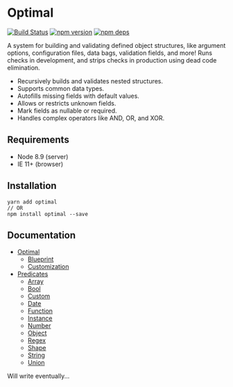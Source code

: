 # Optimal

[![Build Status](https://travis-ci.org/milesj/optimal.svg?branch=master)](https://travis-ci.org/milesj/optimal)
[![npm version](https://badge.fury.io/js/optimal.svg)](https://www.npmjs.com/package/optimal)
[![npm deps](https://david-dm.org/milesj/optimal.svg)](https://www.npmjs.com/package/optimal)

A system for building and validating defined object structures, like argument options, configuration
files, data bags, validation fields, and more! Runs checks in development, and strips checks in
production using dead code elimination.

- Recursively builds and validates nested structures.
- Supports common data types.
- Autofills missing fields with default values.
- Allows or restricts unknown fields.
- Mark fields as nullable or required.
- Handles complex operators like AND, OR, and XOR.

## Requirements

- Node 8.9 (server)
- IE 11+ (browser)

## Installation

```
yarn add optimal
// OR
npm install optimal --save
```

## Documentation

- [Optimal](#optimal)
  - [Blueprint](#blueprint)
  - [Customization](#customization)
- [Predicates](#predicates)
  - [Array](#array)
  - [Bool](#bool)
  - [Custom](#custom)
  - [Date](#date)
  - [Function](#func)
  - [Instance](#instance)
  - [Number](#number)
  - [Object](#object)
  - [Regex](#regex)
  - [Shape](#shape)
  - [String](#string)
  - [Union](#union)

Will write eventually...
